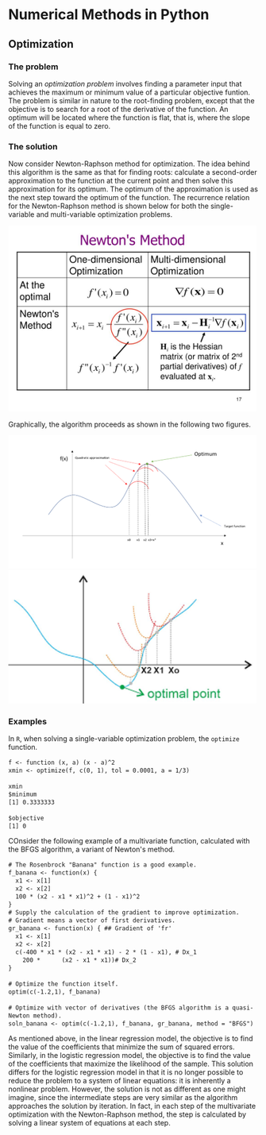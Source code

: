 # Numerical Methods in Python


## Optimization

### The problem

Solving an *optimization problem* involves finding a parameter input that achieves the maximum or minimum value of a particular objective funtion.
The problem is similar in nature to the root-finding problem, except that the objective is to search for a root of the derivative of the function.
An optimum will be located where the function is flat, that is, where the slope of the function is equal to zero.

### The solution

Now consider Newton-Raphson method for optimization.
The idea behind this algorithm is the same as that for finding roots:
calculate a second-order approximation to the function at the current point
and then solve this approximation for its optimum.
The optimum of the approximation is used as the next step toward the optimum of the function.
The recurrence relation for the Newton-Raphson method is shown below for both the single-variable and multi-variable optimization problems.

<img src="Images/Newtons_Method_Table.jpg" width="500">

Graphically, the algorithm proceeds as shown in the following two figures.

<img src="Images/Optimization_Newtons_Method.png" width="500">

<img src="Images/Optimization_Newtons_Method_2.png" width="500">

### Examples

In ```R```, when solving a single-variable optimization problem,
the ```optimize``` function.

```
f <- function (x, a) (x - a)^2
xmin <- optimize(f, c(0, 1), tol = 0.0001, a = 1/3)

xmin
$minimum
[1] 0.3333333

$objective
[1] 0
```
COnsider the following example of a multivariate function,
calculated with the BFGS algorithm, a variant of Newton's method.

```
# The Rosenbrock "Banana" function is a good example.
f_banana <- function(x) {
  x1 <- x[1]
  x2 <- x[2]
  100 * (x2 - x1 * x1)^2 + (1 - x1)^2
}
# Supply the calculation of the gradient to improve optimization.
# Gradient means a vector of first derivatives.
gr_banana <- function(x) { ## Gradient of 'fr'
  x1 <- x[1]
  x2 <- x[2]
  c(-400 * x1 * (x2 - x1 * x1) - 2 * (1 - x1), # Dx_1
    200 *      (x2 - x1 * x1))# Dx_2
}

# Optimize the function itself.
optim(c(-1.2,1), f_banana)

# Optimize with vector of derivatives (the BFGS algorithm is a quasi-Newton method).
soln_banana <- optim(c(-1.2,1), f_banana, gr_banana, method = "BFGS")
```

As mentioned above, in the linear regression model, the objective is to find the value of the coefficients that minimize the sum of squared errors.
Similarly, in the logistic regression model, the objective is to find the value of the coefficients that maximize the likelihood of the sample.
This solution differs for the logistic regression model in that it is no longer possible to reduce the problem to a system of linear equations: it is inherently a nonlinear problem.
However, the solution is not as different as one might imagine, since the intermediate steps are very similar as the algorithm approaches the solution by iteration.
In fact, in each step of the multivariate optimization with the Newton-Raphson method, the step is calculated by solving a linear system of equations at each step.


